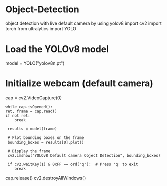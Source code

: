 # Object-Detection
object detection with live default camera by using yolov8 
import cv2
import torch
from ultralytics import YOLO

# Load the YOLOv8 model
model = YOLO("yolov8n.pt")

# Initialize webcam (default camera)
cap = cv2.VideoCapture(0)

    while cap.isOpened():
    ret, frame = cap.read()
    if not ret:
        break

     results = model(frame)

     # Plot bounding boxes on the frame
     bounding_boxes = results[0].plot()

     # Display the frame
     cv2.imshow("YOLOv8 Default camera Object Detection", bounding_boxes)

     if cv2.waitKey(1) & 0xFF == ord("q"):  # Press 'q' to exit
        break

cap.release()
cv2.destroyAllWindows()
